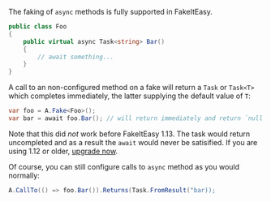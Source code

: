 The faking of `async` methods is fully supported in FakeItEasy.

```C#
public class Foo
{
    public virtual async Task<string> Bar()
    {
        // await something...
    }
}
```

A call to an non-configured method on a fake will return a `Task` or `Task<T>` which completes immediately, the latter supplying the default value of `T`:

```C#
var foo = A.Fake<Foo>();
var bar = await foo.Bar(); // will return immediately and return `null` (`default(string)`)
```
Note that this did *not* work before FakeItEasy 1.13. The task would return uncompleted and as a result the `await` would never be satisified. If you are using 1.12 or older, [upgrade now](https://nuget.org/packages/FakeItEasy/).

Of course, you can still configure calls to `async` method as you would normally:

```C#
A.CallTo(() => foo.Bar()).Returns(Task.FromResult("bar));
```
